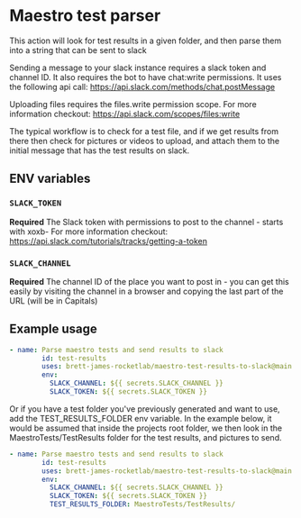 # Maestro test parser

This action will look for test results in a given folder, and then parse them into a string that can be sent to slack

Sending a message to your slack instance requires a slack token and channel ID.
It also requires the bot to have chat:write permissions. 
It uses the following api call:
https://api.slack.com/methods/chat.postMessage

Uploading files requires the files.write permission scope. For more information checkout: https://api.slack.com/scopes/files:write

The typical workflow is to check for a test file, and if we get results from there then check for pictures or videos to upload, and attach them to the initial message that has the test results on slack.

## ENV variables 


### `SLACK_TOKEN`

**Required**
The Slack token with permissions to post to the channel - starts with xoxb- 
For more information checkout: https://api.slack.com/tutorials/tracks/getting-a-token

### `SLACK_CHANNEL`

**Required**
The channel ID of the place you want to post in - you can get this easily by visiting the channel in a browser and copying the last part of the URL (will be in Capitals)


## Example usage

```yaml
- name: Parse maestro tests and send results to slack
        id: test-results
        uses: brett-james-rocketlab/maestro-test-results-to-slack@main
        env:
          SLACK_CHANNEL: ${{ secrets.SLACK_CHANNEL }}
          SLACK_TOKEN: ${{ secrets.SLACK_TOKEN }}
```

Or if you have a test folder you've previously generated and want to use, add the TEST_RESULTS_FOLDER env variable.
In the example below, it would be assumed that inside the projects root folder, we then look in the MaestroTests/TestResults folder for the test results, and pictures to send.

```yaml
- name: Parse maestro tests and send results to slack
        id: test-results
        uses: brett-james-rocketlab/maestro-test-results-to-slack@main
        env:
          SLACK_CHANNEL: ${{ secrets.SLACK_CHANNEL }}
          SLACK_TOKEN: ${{ secrets.SLACK_TOKEN }}
          TEST_RESULTS_FOLDER: MaestroTests/TestResults/
```

